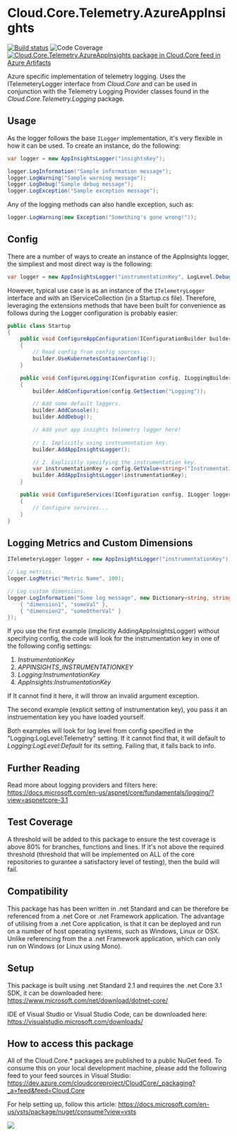 # **Cloud.Core.Telemetry.AzureAppInsights** 
[![Build status](https://dev.azure.com/cloudcoreproject/CloudCore/_apis/build/status/Cloud.Core%20Packages/Cloud.Core.Telemetry.AzureAppInsights_Package)](https://dev.azure.com/cloudcoreproject/CloudCore/_build/latest?definitionId=10) ![Code Coverage](https://cloud1core.blob.core.windows.net/codecoveragebadges/Cloud.Core.Telemetry.AzureAppInsights-LineCoverage.png) [![Cloud.Core.Telemetry.AzureAppInsights package in Cloud.Core feed in Azure Artifacts](https://feeds.dev.azure.com/cloudcoreproject/dfc5e3d0-a562-46fe-8070-7901ac8e64a0/_apis/public/Packaging/Feeds/8949198b-5c74-42af-9d30-e8c462acada6/Packages/77080b8d-f547-4193-b2a1-6cdfd7eb6719/Badge)](https://dev.azure.com/cloudcoreproject/CloudCore/_packaging?_a=package&feed=8949198b-5c74-42af-9d30-e8c462acada6&package=77080b8d-f547-4193-b2a1-6cdfd7eb6719&preferRelease=true)



<div id="description">
	
Azure specific implementation of telemetry logging.  Uses the ITelemeteryLogger interface from _Cloud.Core_ and can be used in conjunction with the Telemetry Logging
Provider classes found in the _Cloud.Core.Telemetry.Logging_ package.

</div>

## Usage

As the logger follows the base `ILogger` implementation, it's very flexible in how it can be used.  To create an instance, do the following:

```csharp
var logger = new AppInsightsLogger("insightsKey");

logger.LogInformation("Sample information message");
logger.LogWarning("Sample warning message");
logger.LogDebug("Sample debug message");
logger.LogException("Sample exception message");
```

Any of the logging methods can also handle exception, such as:

```csharp
logger.LogWarning(new Exception("Something's gone wrong!"));
```

## Config

There are a number of ways to create an instance of the AppInsights logger, the simpliest and most direct way is the following:

```csharp
var logger = new AppInsightsLogger("instrumentationKey", LogLevel.Debug);
```

However, typical use case is as an instance of the `ITelemetryLogger` interface and with an IServiceCollection (in a Startup.cs file).  Therefore, leveraging the extensions methods that have been built for convenience as follows during the Logger configuration is probably easier:

```csharp
public class Startup
{
    public void ConfigureAppConfiguration(IConfigurationBuilder builder)
    {
        // Read config from config sources...
        builder.UseKubernetesContainerConfig();
    }

    public void ConfigureLogging(IConfiguration config, ILoggingBuilder builder)
    {
        builder.AddConfiguration(config.GetSection("Logging"));

        // Add some default loggers.
        builder.AddConsole();
        builder.AddDebug();

        // Add your app insights telemetry logger here!
        
        // 1. Implicitly using instrumentation key.
        builder.AddAppInsightsLogger();

        // 2. Explicitly specifying the instrumentation key.
        var instrumentationKey = config.GetValue<string>("InstrumentationKey");
        builder.AddAppInsightsLogger(instrumentationKey);
    }

    public void ConfigureServices(IConfiguration config, ILogger logger, IServiceCollection services)
    {
        // Configure services...
    }
}
```

## Logging Metrics and Custom Dimensions

```csharp
ITelemeteryLogger logger = new AppInsightsLogger("instrumentationKey");

// Log metrics.
logger.LogMetric("Metric Name", 100);

// Log custom dimensions.
logger.LogInformation("Some log message", new Dictionary<string, string> { 
	{ "dimension1", "someVal" },
	{ "dimension2", "someOtherVal" }
});
```

If you use the first example (implicitly AddingAppInsightsLogger) without specifying config, the code will look for the instrumentation key in one of the following config settings:

1. _InstrumentationKey_
2. _APPINSIGHTS_INSTRUMENTATIONKEY_
3. _Logging:InstrumentationKey_
4. _AppInsights:InstrumentationKey_

If It cannot find it here, it will throw an invalid argument exception.

The second example (explicit setting of instrumentation key), you pass it an instruementation key you have loaded yourself.

Both examples will look for log level from config specified in the "Logging:LogLevel:Telemetry" setting.  If it cannot find that, it will default to _Logging:LogLevel:Default_ for its setting.  Failing that, it falls back to info.

## Further Reading

Read more about logging providers and filters here:
https://docs.microsoft.com/en-us/aspnet/core/fundamentals/logging/?view=aspnetcore-3.1

## Test Coverage
A threshold will be added to this package to ensure the test coverage is above 80% for branches, functions and lines.  If it's not above the required threshold 
(threshold that will be implemented on ALL of the core repositories to gurantee a satisfactory level of testing), then the build will fail.

## Compatibility
This package has has been written in .net Standard and can be therefore be referenced from a .net Core or .net Framework application. The advantage of utilising from a .net Core application, 
is that it can be deployed and run on a number of host operating systems, such as Windows, Linux or OSX.  Unlike referencing from the a .net Framework application, which can only run on 
Windows (or Linux using Mono).
 
## Setup
This package is built using .net Standard 2.1 and requires the .net Core 3.1 SDK, it can be downloaded here: 
https://www.microsoft.com/net/download/dotnet-core/

IDE of Visual Studio or Visual Studio Code, can be downloaded here:
https://visualstudio.microsoft.com/downloads/

## How to access this package
All of the Cloud.Core.* packages are published to a public NuGet feed.  To consume this on your local development machine, please add the following feed to your feed sources in Visual Studio:
https://dev.azure.com/cloudcoreproject/CloudCore/_packaging?_a=feed&feed=Cloud.Core
 
For help setting up, follow this article: https://docs.microsoft.com/en-us/vsts/package/nuget/consume?view=vsts


<a href="https://dev.azure.com/cloudcoreproject/CloudCore" target="_blank">
<img src="https://cloud1core.blob.core.windows.net/icons/cloud_core_small.PNG" />
</a>